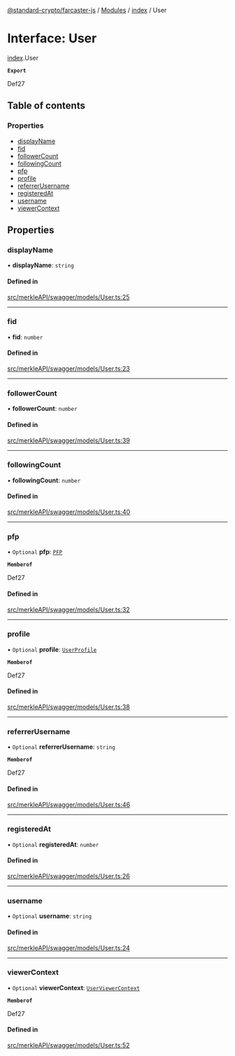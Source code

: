 [@standard-crypto/farcaster-js](../README.md) / [Modules](../modules.md) / [index](../modules/index.md) / User

# Interface: User

[index](../modules/index.md).User

**`Export`**

Def27

## Table of contents

### Properties

- [displayName](index.User.md#displayname)
- [fid](index.User.md#fid)
- [followerCount](index.User.md#followercount)
- [followingCount](index.User.md#followingcount)
- [pfp](index.User.md#pfp)
- [profile](index.User.md#profile)
- [referrerUsername](index.User.md#referrerusername)
- [registeredAt](index.User.md#registeredat)
- [username](index.User.md#username)
- [viewerContext](index.User.md#viewercontext)

## Properties

### displayName

• **displayName**: `string`

#### Defined in

[src/merkleAPI/swagger/models/User.ts:25](https://github.com/standard-crypto/farcaster-js/blob/main/src/merkleAPI/swagger/models/User.ts#L25)

___

### fid

• **fid**: `number`

#### Defined in

[src/merkleAPI/swagger/models/User.ts:23](https://github.com/standard-crypto/farcaster-js/blob/main/src/merkleAPI/swagger/models/User.ts#L23)

___

### followerCount

• **followerCount**: `number`

#### Defined in

[src/merkleAPI/swagger/models/User.ts:39](https://github.com/standard-crypto/farcaster-js/blob/main/src/merkleAPI/swagger/models/User.ts#L39)

___

### followingCount

• **followingCount**: `number`

#### Defined in

[src/merkleAPI/swagger/models/User.ts:40](https://github.com/standard-crypto/farcaster-js/blob/main/src/merkleAPI/swagger/models/User.ts#L40)

___

### pfp

• `Optional` **pfp**: [`PFP`](index.PFP.md)

**`Memberof`**

Def27

#### Defined in

[src/merkleAPI/swagger/models/User.ts:32](https://github.com/standard-crypto/farcaster-js/blob/main/src/merkleAPI/swagger/models/User.ts#L32)

___

### profile

• `Optional` **profile**: [`UserProfile`](index.UserProfile.md)

**`Memberof`**

Def27

#### Defined in

[src/merkleAPI/swagger/models/User.ts:38](https://github.com/standard-crypto/farcaster-js/blob/main/src/merkleAPI/swagger/models/User.ts#L38)

___

### referrerUsername

• `Optional` **referrerUsername**: `string`

**`Memberof`**

Def27

#### Defined in

[src/merkleAPI/swagger/models/User.ts:46](https://github.com/standard-crypto/farcaster-js/blob/main/src/merkleAPI/swagger/models/User.ts#L46)

___

### registeredAt

• `Optional` **registeredAt**: `number`

#### Defined in

[src/merkleAPI/swagger/models/User.ts:26](https://github.com/standard-crypto/farcaster-js/blob/main/src/merkleAPI/swagger/models/User.ts#L26)

___

### username

• `Optional` **username**: `string`

#### Defined in

[src/merkleAPI/swagger/models/User.ts:24](https://github.com/standard-crypto/farcaster-js/blob/main/src/merkleAPI/swagger/models/User.ts#L24)

___

### viewerContext

• `Optional` **viewerContext**: [`UserViewerContext`](index.UserViewerContext.md)

**`Memberof`**

Def27

#### Defined in

[src/merkleAPI/swagger/models/User.ts:52](https://github.com/standard-crypto/farcaster-js/blob/main/src/merkleAPI/swagger/models/User.ts#L52)
